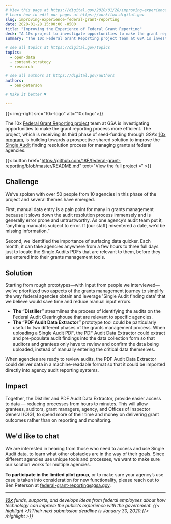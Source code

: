 ```yaml
---
# View this page at https://digital.gov/2020/01/28/improving-experience-federal-grant-reporting
# Learn how to edit our pages at https://workflow.digital.gov
slug: improving-experience-federal-grant-reporting
date: 2020-01-28 15:00:00 -0500
title: "Improving the Experience of Federal Grant Reporting"
deck: "A 10x project to investigate opportunities to make the grant reporting process more efficient."
summary: "The 10x Federal Grant Reporting project team at GSA is investigating opportunities to make the grant reporting process more efficient."

# see all topics at https://digital.gov/topics
topics:
  - open-data
  - content-strategy
  - research

# see all authors at https://digital.gov/authors
authors:
  - ben-peterson

# Make it better ♥

---
```


{{< img-right src="10x-logo" alt="10x logo">}}

The 10x [Federal Grant Reporting project](https://github.com/18F/federal-grant-reporting/blob/master/README.md) team at GSA is investigating opportunities to make the grant reporting process more efficient. The project, which is receiving its third phase of seed-funding through GSA’s [10x program](http://10x.gsa.gov), is building towards a prospective shared solution to improve the [Single Audit](https://en.wikipedia.org/wiki/Single_Audit) finding resolution process for managing grants at federal agencies.

{{< button href="https://github.com/18F/federal-grant-reporting/blob/master/README.md" text="View the full project »" >}}

## Challenge

We’ve spoken with over 50 people from 10 agencies in this phase of the project and several themes have emerged.

First, manual data entry is a pain point for many in grants management because it slows down the audit resolution process immensely and is generally error prone and untrustworthy. As one agency’s audit team put it, “anything manual is subject to error. If [our staff] misentered a date, we’d be missing information.”

Second, we identified the importance of surfacing data quicker. Each month, it can take agencies anywhere from a few hours to three full days just to locate the Single Audits PDFs that are relevant to them, before they are entered into their grants management tools.

## Solution

Starting from rough prototypes—with input from people we interviewed—we’ve prioritized two aspects of the grants management journey to simplify the way federal agencies obtain and leverage 'Single Audit finding data' that we believe would save time and reduce manual input errors.

- **The “Distiller”** streamlines the process of identifying the audits on the Federal Audit Clearinghouse that are relevant to specific agencies.
- **The “PDF Audit Data Extractor”** prototype tool could be particularly useful to two different phases of the grants management process. When uploading a Single Audit PDF, the PDF Audit Data Extractor could extract and pre-populate audit findings into the data collection form so that auditors and grantees only have to review and confirm the data being uploaded, instead of manually entering the critical data themselves.

When agencies are ready to review audits, the PDF Audit Data Extractor could deliver data in a machine-readable format so that it could be imported directly into agency audit reporting systems.

## Impact

Together, the Distiller and PDF Audit Data Extractor, provide easier access to data — reducing processes from hours to minutes. This will allow grantees, auditors, grant managers, agency, and Offices of Inspector General (OIG), to spend more of their time and money on delivering grant outcomes rather than on reporting and monitoring.

## We'd like to chat

We are interested in hearing from those who need to access and use Single Audit data, to learn what other obstacles are in the way of their goals. Since different agencies use unique tools and processes, we want to make sure our solution works for multiple agencies.

**To participate in the limited pilot group**, or to make sure your agency’s use case is taken into consideration for new functionality, please reach out to Ben Peterson at [federal-grant-reporting@gsa.gov](mailto:federal-grant-reporting@gsa.gov).

---

_[**10x**](https://10x.gsa.gov/) funds, supports, and develops ideas from federal employees about how technology can improve the public’s experience with the government. {{< highlight >}}Their next submission deadline is January 30, 2020.{{< /highlight >}}_
